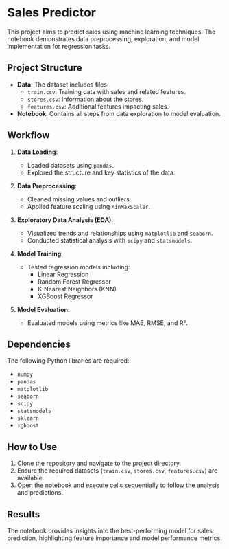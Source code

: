 # Sales Predictor

This project aims to predict sales using machine learning techniques. The notebook demonstrates data preprocessing, exploration, and model implementation for regression tasks.

## Project Structure

- **Data**: The dataset includes files:
  - `train.csv`: Training data with sales and related features.
  - `stores.csv`: Information about the stores.
  - `features.csv`: Additional features impacting sales.
- **Notebook**: Contains all steps from data exploration to model evaluation.

## Workflow

1. **Data Loading**:
    - Loaded datasets using `pandas`.
    - Explored the structure and key statistics of the data.

2. **Data Preprocessing**:
    - Cleaned missing values and outliers.
    - Applied feature scaling using `MinMaxScaler`.

3. **Exploratory Data Analysis (EDA)**:
    - Visualized trends and relationships using `matplotlib` and `seaborn`.
    - Conducted statistical analysis with `scipy` and `statsmodels`.

4. **Model Training**:
    - Tested regression models including:
        - Linear Regression
        - Random Forest Regressor
        - K-Nearest Neighbors (KNN)
        - XGBoost Regressor

5. **Model Evaluation**:
    - Evaluated models using metrics like MAE, RMSE, and R².

## Dependencies

The following Python libraries are required:
- `numpy`
- `pandas`
- `matplotlib`
- `seaborn`
- `scipy`
- `statsmodels`
- `sklearn`
- `xgboost`

## How to Use

1. Clone the repository and navigate to the project directory.
2. Ensure the required datasets (`train.csv`, `stores.csv`, `features.csv`) are available.
3. Open the notebook and execute cells sequentially to follow the analysis and predictions.

## Results

The notebook provides insights into the best-performing model for sales prediction, highlighting feature importance and model performance metrics.
